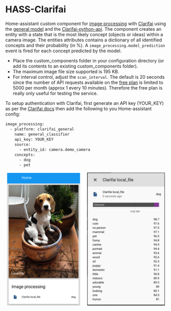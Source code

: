 # HASS-Clarifai
Home-assistant custom component for [image processing](https://home-assistant.io/components/image_processing/) with [Clarifai](https://www.clarifai.com/) using the [general model](https://www.clarifai.com/models/general-image-recognition-model-aaa03c23b3724a16a56b629203edc62c) and the [Clarifai-python-api](https://clarifai-python.readthedocs.io/en/latest/clarifai.rest/). The component creates an entity with a state that is the most likely concept (objects or ideas) within a camera image. The entities attributes contains a dictionary of all identified concepts and their probability (in %). A `image_processing.model_prediction` event is fired for each concept predicted by the model.

* Place the custom_components folder in your configuration directory (or add its contents to an existing custom_components folder).
* The maximum image file size supported is 195 KB.
* For interval control, adjust the `scan_interval`. The default is 20 seconds since the number of API requests available on the [free plan](https://www.clarifai.com/pricing) is limited to 5000 per month (approx 1 every 10 minutes). Therefore the free plan is really only useful for testing the service.

To setup authentication with Clarifai, first generate an API key (YOUR_KEY) as per the [Clarifai docs](https://www.clarifai.com/developer/docs/) then add the following to you Home-assistant config:

```
image_processing:
  - platform: clarifai_general
    name: general_classifier
    api_key: YOUR_KEY
    source:
      - entity_id: camera.demo_camera
    concepts:
      - dog
      - pet

```

<p align="center">
<img src="https://github.com/robmarkcole/HASS-Clarifai/blob/master/images/usage.png" width="700">
</p>

